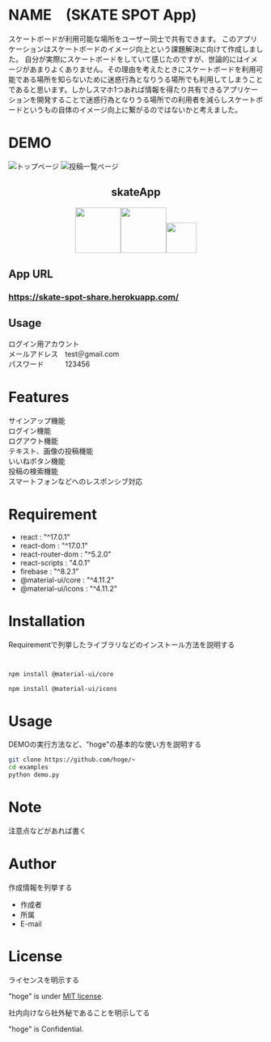 # NAME　(SKATE SPOT App)
 
スケートボードが利用可能な場所をユーザー同士で共有できます。
このアプリケーションはスケートボードのイメージ向上という課題解決に向けて作成しました。
自分が実際にスケートボードをしていて感じたのですが、世論的にはイメージがあまりよくありません。その理由を考えたときにスケートボードを利用可能である場所を知らないために迷惑行為となりうる場所でも利用してしまうことであると思います。しかしスマホ1つあれば情報を得たり共有できるアプリケーションを開発することで迷惑行為となりうる場所での利用者を減らしスケートボードというもの自体のイメージ向上に繋がるのではないかと考えました。
 
# DEMO
![トップページ](https://user-images.githubusercontent.com/71962335/107184957-de8bc180-6a24-11eb-8c74-431a7402c6d4.png)
![投稿一覧ページ](https://user-images.githubusercontent.com/71962335/107181618-8d78cf00-6a1e-11eb-94ac-c86385f42b2b.png) 
<h2 align="center">skateApp</h2>

<div align="center" >
 
 <a  href="https://firebase.google.com/?gclid=Cj0KCQiAvP6ABhCjARIsAH37rbQRZHkoZPH6J8ghnhKArQokuB7qXrufTfGOXMepRDtk1tImeypTSXcaAoYiEALw_wcB"><img src="https://user-images.githubusercontent.com/71962335/107182941-155fd880-6a21-11eb-8b3c-96a43ea148b5.png" height="90px;" /></a><a href="https://ja.reactjs.org/"><img src="https://user-images.githubusercontent.com/71962335/107183195-acc52b80-6a21-11eb-8aa9-73fab1870eaa.png" height="90px;" /></a><a href="https://material-ui.com/"><img src="https://user-images.githubusercontent.com/71962335/107183817-ce72e280-6a22-11eb-988c-fcfc8a0cf278.png" height="60px;" /></a>
 </div>
 
## App URL
### **https://skate-spot-share.herokuapp.com/**  

## Usage
ログイン用アカウント　<br>
メールアドレス　test＠gmail.com<br>
パスワード　　　123456

# Features
 サインアップ機能<br>
 ログイン機能<br>
 ログアウト機能<br>
 テキスト、画像の投稿機能<br>
 いいねボタン機能<br>
 投稿の検索機能<br>
 スマートフォンなどへのレスポンシブ対応
 
# Requirement
 
* react : "^17.0.1"
* react-dom : "^17.0.1"
* react-router-dom : "^5.2.0"
* react-scripts : "4.0.1"
* firebase : "^8.2.1"
* @material-ui/core : "^4.11.2"
* @material-ui/icons : "^4.11.2"

# Installation
 
Requirementで列挙したライブラリなどのインストール方法を説明する
 ```bash

```
 ```bash

``` 
```bash
npm install @material-ui/core
```
```bash
npm install @material-ui/icons
``` 
 
# Usage
 
DEMOの実行方法など、"hoge"の基本的な使い方を説明する
 
```bash
git clone https://github.com/hoge/~
cd examples
python demo.py
```
 
# Note
 
注意点などがあれば書く
 
# Author
 
作成情報を列挙する
 
* 作成者
* 所属
* E-mail
 
# License
ライセンスを明示する
 
"hoge" is under [MIT license](https://en.wikipedia.org/wiki/MIT_License).
 
社内向けなら社外秘であることを明示してる
 
"hoge" is Confidential.
